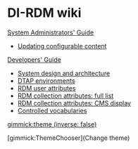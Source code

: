 # DI-RDM wiki

[System Administrators' Guide]()

  * [Updating configurable content](administration/configurable_content.md)

[Developers' Guide]()

  * [System design and architecture](development/design_architecture.md)
  * [DTAP environments](development//DTAP_environments.md)
  * [RDM user attributes](development/user_attributes.md)
  * [RDM collection attributes: full list](development/collection_attributes.md)
  * [RDM collection attributes: CMS display](development/cms_collection_attrs.md)
  * [Controlled vocabularies](development/vocabularies.md)

[gimmick:theme (inverse: false)](cerulean)

[gimmick:ThemeChooser](Change theme)
